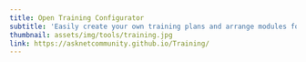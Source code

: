 ```yaml
---
title: Open Training Configurator
subtitle: 'Easily create your own training plans and arrange modules for your workshops. <br><i class="fas fa-exclamation-triangle"></i> Coming Soon <i class="fas fa-exclamation-triangle"></i>'
thumbnail: assets/img/tools/training.jpg
link: https://asknetcommunity.github.io/Training/
---
```

